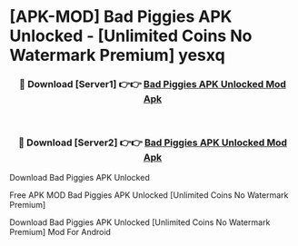 # [APK-MOD] Bad Piggies APK Unlocked - [Unlimited Coins No Watermark Premium] yesxq



<div align="center">
<h3>🔴 Download [Server1] 👉👉 <a href="https://momento.my/?title=Bad_Piggies_APK_Unlocked">Bad Piggies APK Unlocked Mod Apk</a></h3><br>

<h3>🔴 Download [Server2] 👉👉 <a href="https://momento.my/?title=Bad_Piggies_APK_Unlocked">Bad Piggies APK Unlocked Mod Apk</a></h3>
</div>



Download Bad Piggies APK Unlocked 

Free APK MOD Bad Piggies APK Unlocked [Unlimited Coins No Watermark Premium]

Download Bad Piggies APK Unlocked [Unlimited Coins No Watermark Premium] Mod For Android

